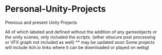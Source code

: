 # Personal-Unity-Projects
Previous and present Unity Projects

All of which labeled and defined without the addition of any 
gameobjects or the unity scenes, only included the scripts. 
(other obscure post processing or VFX graph not included as well) ** may be updated soon
Some projects will include itch.io links
where it can be downloaded or played on webgl
